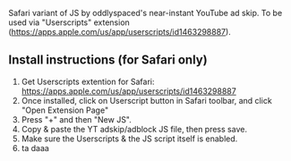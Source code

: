 Safari variant of JS by oddlyspaced's near-instant YouTube ad skip. To be used via "Userscripts" extension (https://apps.apple.com/us/app/userscripts/id1463298887).

## Install instructions (for Safari only)
1. Get Userscripts extention for Safari: https://apps.apple.com/us/app/userscripts/id1463298887
2. Once installed, click on Userscript button in Safari toolbar, and click "Open Extension Page"
3. Press "+" and then "New JS".
4. Copy & paste the YT adskip/adblock JS file, then press save.
5. Make sure the Userscripts & the JS script itself is enabled.
7. ta daaa
